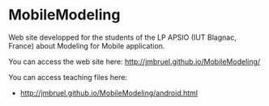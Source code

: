 # MobileModeling
Web site developped for the students of the LP APSIO (IUT Blagnac, France)
about Modeling for Mobile application.

You can access the web site here: http://jmbruel.github.io/MobileModeling/

You can access teaching files here:
- http://jmbruel.github.io/MobileModeling/android.html
